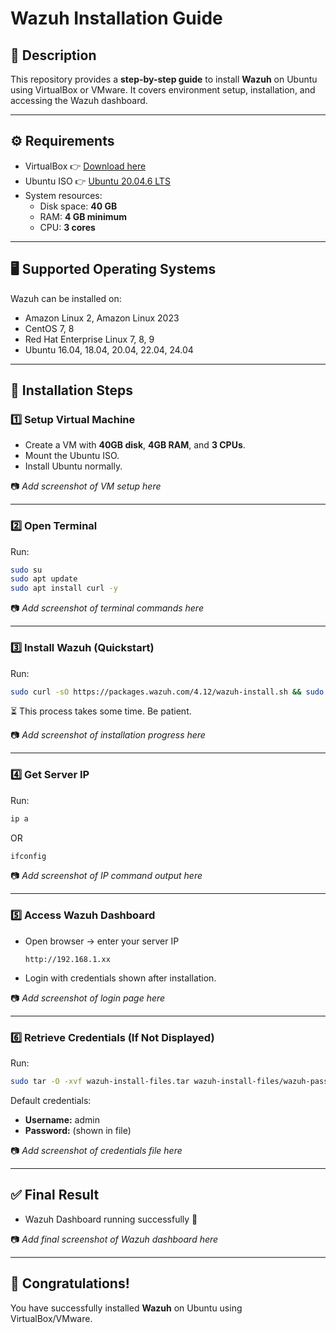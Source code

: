 # Wazuh Installation Guide

## 📌 Description
This repository provides a **step-by-step guide** to install **Wazuh** on Ubuntu using VirtualBox or VMware. It covers environment setup, installation, and accessing the Wazuh dashboard.

---

## ⚙️ Requirements
- VirtualBox 👉 [Download here](https://www.virtualbox.org/)
- Ubuntu ISO 👉 [Ubuntu 20.04.6 LTS](https://releases.ubuntu.com/20.04/ubuntu-20.04.6-desktop-amd64.iso)
- System resources:
  - Disk space: **40 GB**
  - RAM: **4 GB minimum**
  - CPU: **3 cores**

---

## 🖥️ Supported Operating Systems
Wazuh can be installed on:
- Amazon Linux 2, Amazon Linux 2023
- CentOS 7, 8
- Red Hat Enterprise Linux 7, 8, 9
- Ubuntu 16.04, 18.04, 20.04, 22.04, 24.04

---

## 🚀 Installation Steps

### 1️⃣ Setup Virtual Machine
- Create a VM with **40GB disk**, **4GB RAM**, and **3 CPUs**.
- Mount the Ubuntu ISO.
- Install Ubuntu normally.

📷 *Add screenshot of VM setup here*

---

### 2️⃣ Open Terminal
Run:
```bash
sudo su
sudo apt update
sudo apt install curl -y
```

📷 *Add screenshot of terminal commands here*

---

### 3️⃣ Install Wazuh (Quickstart)
Run:
```bash
sudo curl -sO https://packages.wazuh.com/4.12/wazuh-install.sh && sudo bash ./wazuh-install.sh -a
```

⏳ This process takes some time. Be patient.

📷 *Add screenshot of installation progress here*

---

### 4️⃣ Get Server IP
Run:
```bash
ip a
```
OR
```bash
ifconfig
```

📷 *Add screenshot of IP command output here*

---

### 5️⃣ Access Wazuh Dashboard
- Open browser → enter your server IP
  ```
  http://192.168.1.xx
  ```
- Login with credentials shown after installation.

📷 *Add screenshot of login page here*

---

### 6️⃣ Retrieve Credentials (If Not Displayed)
Run:
```bash
sudo tar -O -xvf wazuh-install-files.tar wazuh-install-files/wazuh-passwords.txt
```

Default credentials:
- **Username:** admin
- **Password:** (shown in file)

📷 *Add screenshot of credentials file here*

---

## ✅ Final Result
- Wazuh Dashboard running successfully 🎉

📷 *Add final screenshot of Wazuh dashboard here*

---

## 🎯 Congratulations!
You have successfully installed **Wazuh** on Ubuntu using VirtualBox/VMware.
